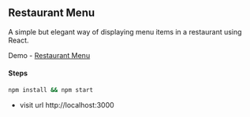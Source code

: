 ## Restaurant Menu

A simple but elegant way of displaying menu items in a restaurant using React.

Demo - [Restaurant Menu](https://ashlynz-menu.netlify.app)

#### Steps

```sh
npm install && npm start
```

- visit url http://localhost:3000
